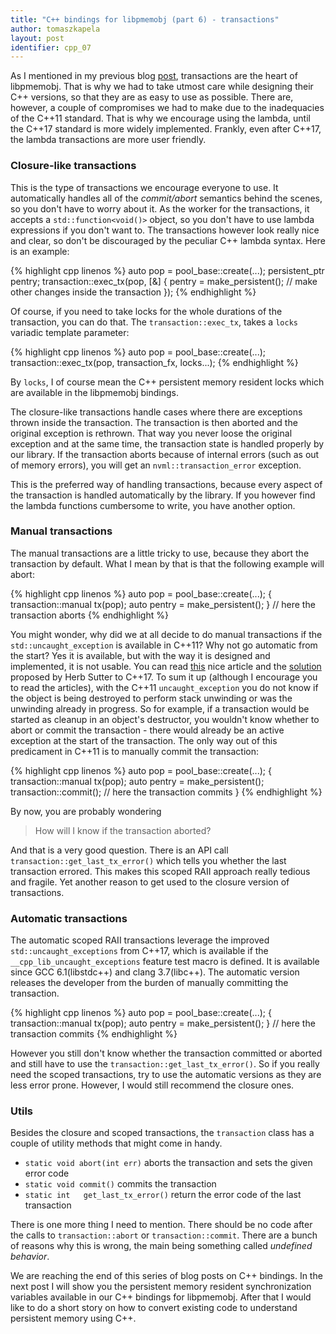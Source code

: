 ```yaml
---
title: "C++ bindings for libpmemobj (part 6) - transactions"
author: tomaszkapela
layout: post
identifier: cpp_07
---
```


As I mentioned in my previous blog [post][b31a2ae5], transactions are the heart
of libpmemobj. That is why we had to take utmost care while designing their
C++ versions, so that they are as easy to use as possible. There are, however, a
couple of compromises we had to make due to the inadequacies of the C++11
standard. That is why we encourage using the lambda, until the C++17 standard is
more widely implemented. Frankly, even after C++17, the lambda transactions are
more user friendly.

### Closure-like transactions

This is the type of transactions we encourage everyone to use. It automatically
handles all of the _commit/abort_ semantics behind the scenes, so you don't have
to worry about it. As the worker for the transactions, it accepts a
`std::function<void()>` object, so you don't have to use lambda expressions if
you don't want to. The transactions however look really nice and clear, so don't
be discouraged by the peculiar C++ lambda syntax. Here is an example:

{% highlight cpp linenos %}
auto pop = pool_base::create(...);
persistent_ptr<entry> pentry;
transaction::exec_tx(pop, [&] {
  pentry = make_persistent<entry>();
  // make other changes inside the transaction
});
{% endhighlight %}

Of course, if you need to take locks for the whole durations of the transaction,
you can do that. The `transaction::exec_tx`, takes a `locks` variadic template
parameter:

{% highlight cpp linenos %}
auto pop = pool_base::create(...);
transaction::exec_tx(pop, transaction_fx, locks...);
{% endhighlight %}

By `locks`, I of course mean the C++ persistent memory resident locks which
are available in the libpmemobj bindings.

The closure-like transactions handle cases where there are exceptions thrown
inside the transaction. The transaction is then aborted and the original
exception is rethrown. That way you never loose the original exception and at
the same time, the transaction state is handled properly by our library. If the
transaction aborts because of internal errors (such as out of memory errors),
you will get an `nvml::transaction_error` exception.

This is the preferred way of handling transactions, because every aspect of the
transaction is handled automatically by the library. If you however find the
lambda functions cumbersome to write, you have another option.

### Manual transactions

The manual transactions are a little tricky to use, because they abort the
transaction by default. What I mean by that is that the following example will
abort:

{% highlight cpp linenos %}
auto pop = pool_base::create(...);
{
  transaction::manual tx(pop);
  auto pentry = make_persistent<entry>();
} // here the transaction aborts
{% endhighlight %}

You might wonder, why did we at all decide to do manual transactions if the
`std::uncaught_exception` is available in C++11? Why not go automatic from the
start? Yes it is available, but with the way it is designed and implemented, it
is not usable. You can read [this][55cd0734] nice article and the
[solution][b54915a7] proposed by Herb Sutter to C++17. To sum it up (although
I encourage you to read the articles), with the C++11 `uncaught_exception`
you do not know if the object is being destroyed to perform stack unwinding or
was the unwinding already in progress. So for example, if a transaction would
be started as cleanup in an object's destructor, you wouldn't know whether to
abort or commit the transaction - there would already be an active exception
at the start of the transaction. The only way out of this predicament in C++11
is to manually commit the transaction:

{% highlight cpp linenos %}
auto pop = pool_base::create(...);
{
  transaction::manual tx(pop);
  auto pentry = make_persistent<entry>();
  transaction::commit(); // here the transaction commits
}
{% endhighlight %}

By now, you are probably wondering

>How will I know if the transaction aborted?

And that is a very good question. There is an API call
`transaction::get_last_tx_error()` which tells you whether the last transaction
errored. This makes this scoped RAII approach really tedious and fragile. Yet
another reason to get used to the closure version of transactions.

### Automatic transactions

The automatic scoped RAII transactions leverage the improved
`std::uncaught_exceptions` from C++17, which is available if the
`__cpp_lib_uncaught_exceptions` feature test macro is defined. It is available
since GCC 6.1(libstdc++) and clang 3.7(libc++). The automatic version releases
the developer from the burden of manually committing the transaction.

{% highlight cpp linenos %}
auto pop = pool_base::create(...);
{
  transaction::manual tx(pop);
  auto pentry = make_persistent<entry>();
} // here the transaction commits
{% endhighlight %}

However you still don't know whether the transaction committed or aborted and
still have to use the `transaction::get_last_tx_error()`. So if you really need
the scoped transactions, try to use the automatic versions as they are less
error prone. However, I would still recommend the closure ones.

### Utils

Besides the closure and scoped transactions, the `transaction` class has a
couple of utility methods that might come in handy.

- `static void abort(int err)` aborts the transaction and sets the given error
code
- `static void commit()` commits the transaction
- `static int	get_last_tx_error()` return the error code of the last transaction

There is one more thing I need to mention. There should be no code after the
calls to `transaction::abort` or `transaction::commit`. There are a bunch of
reasons why this is wrong, the main being something called *undefined behavior*.

We are reaching the end of this series of blog posts on C++ bindings. In the
next post I will show you the persistent memory resident synchronization
variables available in our C++ bindings for libpmemobj. After that I would like
to do a short story on how to convert existing code to understand persistent
memory using C++.

[b31a2ae5]: http://pmem.io/2016/05/19/cpp-06.html "make_persistent"
[55cd0734]: http://www.gotw.ca/gotw/047.htm "uncaught_exception"
[b54915a7]: https://isocpp.org/files/papers/N4152.pdf "uncaught_exceptions"
